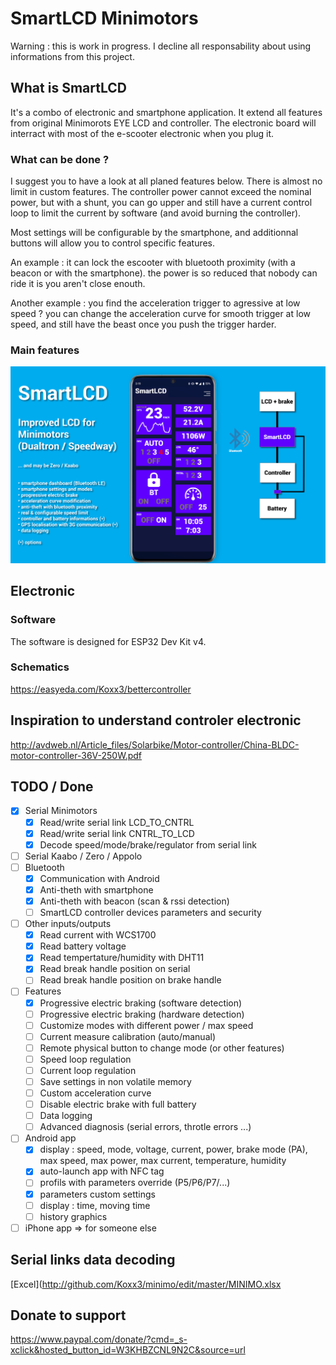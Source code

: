# SmartLCD Minimotors
Warning : this is work in progress. I decline all responsability about using informations from this project.

## What is SmartLCD

It's a combo of electronic and smartphone application. It extend all features from original Minimorots EYE LCD and controller.
The electronic board will interract with most of the e-scooter electronic when you plug it.

### What can be done ?

I suggest you to have a look at all planed features below.
There is almost no limit in custom features.
The controller power cannot exceed the nominal power, but with a shunt, you can go upper and still have a current control loop to limit the current by software (and avoid burning the controller).

Most settings will be configurable by the smartphone, and additionnal buttons will allow you to control specific features.

An example : it can lock the escooter with bluetooth proximity (with a beacon or with the smartphone). the power is so reduced that nobody can ride it is you aren't close enouth.

Another example : you find the acceleration trigger to agressive at low speed ? you can change the acceleration curve for smooth trigger at low speed, and still have the beast once you push the trigger harder.

### Main features
![Idea](/SmartLCD.png)

## Electronic
### Software
The software is designed for ESP32 Dev Kit v4.

### Schematics
https://easyeda.com/Koxx3/bettercontroller

## Inspiration to understand controler electronic
http://avdweb.nl/Article_files/Solarbike/Motor-controller/China-BLDC-motor-controller-36V-250W.pdf

## TODO / Done
- [X] Serial Minimotors
    - [X] Read/write serial link LCD_TO_CNTRL
    - [X] Read/write serial link CNTRL_TO_LCD
    - [X] Decode speed/mode/brake/regulator from serial link
- [ ] Serial Kaabo / Zero / Appolo
- [ ] Bluetooth 
    - [X] Communication with Android
    - [X] Anti-theth with smartphone
    - [X] Anti-theth with beacon (scan & rssi detection)
    - [ ] SmartLCD controller devices parameters and security
- [ ] Other inputs/outputs
    - [X] Read current with WCS1700
    - [X] Read battery voltage
    - [X] Read tempertature/humidity with DHT11
    - [X] Read break handle position on serial
    - [ ] Read break handle position on brake handle
- [ ] Features    
    - [X] Progressive electric braking (software detection)
    - [ ] Progressive electric braking (hardware detection)
    - [ ] Customize modes with different power / max speed
    - [ ] Current measure calibration (auto/manual)
    - [ ] Remote physical button to change mode (or other features)
    - [ ] Speed loop regulation
    - [ ] Current loop regulation
    - [ ] Save settings in non volatile memory
    - [ ] Custom acceleration curve
    - [ ] Disable electric brake with full battery
    - [ ] Data logging
    - [ ] Advanced diagnosis (serial errors, throtle errors ...)
- [ ] Android app
    - [X] display : speed, mode, voltage, current, power, brake mode (PA), max speed, max power, max current, temperature, humidity
    - [X] auto-launch app with NFC tag
    - [ ] profils with parameters override (P5/P6/P7/...)
    - [X] parameters custom settings
    - [ ] display : time, moving time
    - [ ] history graphics

- [ ] iPhone app => for someone else

## Serial links data decoding
[Excel](http://github.com/Koxx3/minimo/edit/master/MINIMO.xlsx

## Donate to support
https://www.paypal.com/donate/?cmd=_s-xclick&hosted_button_id=W3KHBZCNL9N2C&source=url
